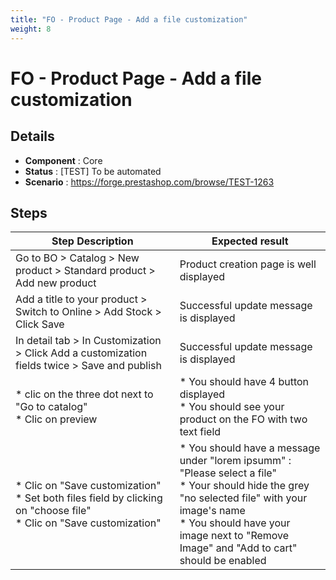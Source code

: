 ```yaml
---
title: "FO - Product Page - Add a file customization"
weight: 8
---
```


# FO - Product Page - Add a file customization
## Details
* **Component** : Core
* **Status** : [TEST] To be automated
* **Scenario** : https://forge.prestashop.com/browse/TEST-1263

## Steps
| Step Description | Expected result |
| ----- | ----- |
| Go to BO > Catalog > New product > Standard product > Add new product | Product creation page is well displayed |
| Add a title to your product > Switch to Online > Add Stock > Click Save | Successful update message is displayed |
| In detail tab > In Customization > Click Add a customization fields twice > Save and publish | Successful update message is displayed |
| * clic on the three dot next to "Go to catalog" <br> * Clic on preview | * You should have 4 button displayed<br> * You should see your product on the FO with two text field |
| * Clic on "Save customization"<br> * Set both files field by clicking on "choose file" <br> * Clic on "Save customization" | * You should have a message under "lorem ipsumm" : "Please select a file"<br> * Your should hide the grey "no selected file" with your image's name <br> * You should have your image next to "Remove Image" and "Add to cart" should be enabled |
